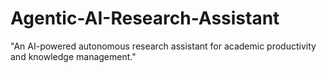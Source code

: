 # Agentic-AI-Research-Assistant
"An AI-powered autonomous research assistant for academic productivity and knowledge management."
